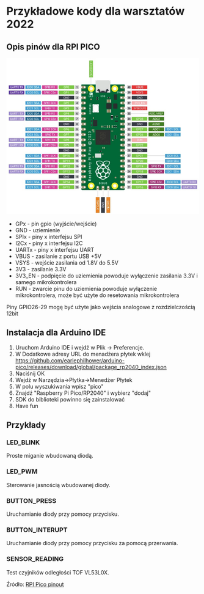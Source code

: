 # Przykładowe kody dla warsztatów 2022

## Opis pinów dla RPI PICO

![alt text](./pico_pins.webp)

- GPx - pin gpio (wyjście/wejście)
- GND - uziemienie
- SPIx - piny x interfejsu SPI
- I2Cx - piny x interfejsu I2C
- UARTx - piny x interfejsu UART
- VBUS - zasilanie z portu USB +5V
- VSYS - wejście zasilania od 1.8V do 5.5V
- 3V3 - zasilanie 3.3V
- 3V3_EN - podpięcie do uziemienia powoduje wyłączenie zasilania 3.3V i samego mikrokontrolera
- RUN - zwarcie pinu do uziemienia powoduje wyłączenie mikrokontrolera, może być użyte do resetowania mikrokontrolera

Piny GPIO26-29 mogę być użyte jako wejścia analogowe z rozdzielczością 12bit

## Instalacja dla Arduino IDE

1. Uruchom Arduino IDE i wejdź w Plik -> Preferencje.
2. W Dodatkowe adresy URL do menadżera płytek wklej https://github.com/earlephilhower/arduino-pico/releases/download/global/package_rp2040_index.json
3. Naciśnij OK
4. Wejdź w Narzędzia->Płytka->Menedżer Płytek 
5. W polu wyszukiwania wpisz "pico"
6. Znajdź "Raspberry Pi Pico/RP2040" i wybierz "dodaj"
7. SDK do biblioteki powinno się zainstalować
8. Have fun

## Przykłady

### LED_BLINK

Proste miganie wbudowaną diodą.

### LED_PWM

Sterowanie jasnością wbudowanej diody.

### BUTTON_PRESS

Uruchamianie diody przy pomocy przycisku.

### BUTTON_INTERUPT

Uruchamianie diody przy pomocy przycisku za pomocą przerwania.

### SENSOR_READING

Test czyjników odległości TOF VL53L0X.

Źródło:
[RPI Pico pinout](https://peppe8o.com/raspberry-pi-pico-pinout/)



